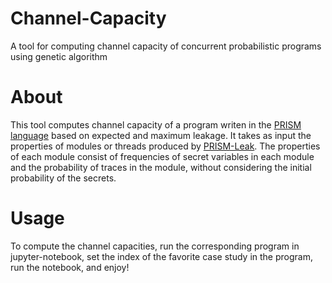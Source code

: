 # Channel-Capacity
A tool for computing channel capacity of concurrent probabilistic programs using genetic algorithm

# About
This tool computes channel capacity of a program writen in the [PRISM language](http://www.prismmodelchecker.org/manual/ThePRISMLanguage/Introduction) based on expected and maximum leakage. It takes as input the properties of modules or threads produced by [PRISM-Leak](https://github.com/alianoroozi/PRISM-Leak). The properties of each module consist of frequencies of secret variables in each module and the probability of traces in the module, without considering the initial probability of the secrets.

# Usage
To compute the channel capacities, run the corresponding program in jupyter-notebook, set the index of the favorite case study in the program, run the notebook, and enjoy! 
